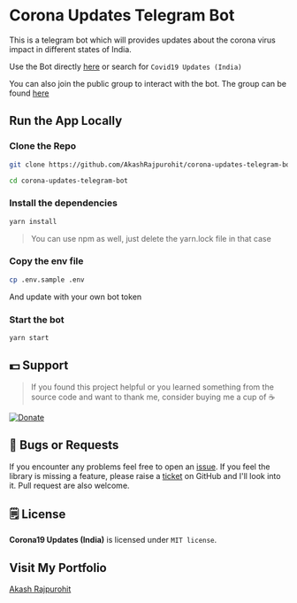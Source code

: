 # Corona Updates Telegram Bot
This is a telegram bot which will provides updates about the corona virus impact in different states of India.

Use the Bot directly [here](https://t.me/akash_covid19_update_bot) or search for `Covid19 Updates (India)`

You can also join the public group to interact with the bot. The group can be found [here](https://t.me/joinchat/KWRp-Rrv_dXz_jTrkeuP0Q)

## Run the App Locally

### Clone the Repo
```bash
git clone https://github.com/AkashRajpurohit/corona-updates-telegram-bot.git

cd corona-updates-telegram-bot
```

### Install the dependencies
```bash
yarn install
```

> You can use npm as well, just delete the yarn.lock file in that case

### Copy the env file

```bash
cp .env.sample .env
```

And update with your own bot token

### Start the bot
```bash
yarn start
```

## 💵 Support
> If you found this project helpful or you learned something from the source code and want to thank me, consider buying me a cup of :coffee:

[![Donate](https://img.shields.io/badge/Donate-PayPal-green.svg)](https://www.paypal.me/RajpurohitAkash)


## 🐛 Bugs or Requests

If you encounter any problems feel free to open an [issue](https://github.com/AkashRajpurohit/corona-updates-telegram-bot/issues/new?template=bug_report.md). If you feel the library is missing a feature, please raise a [ticket](https://github.com/AkashRajpurohit/corona-updates-telegram-bot/issues/new?template=feature_request.md) on GitHub and I'll look into it. Pull request are also welcome.

## 🗒️ License

**Corona19 Updates (India)** is licensed under `MIT license`.

## Visit My Portfolio
[Akash Rajpurohit](https://akashwho.codes)